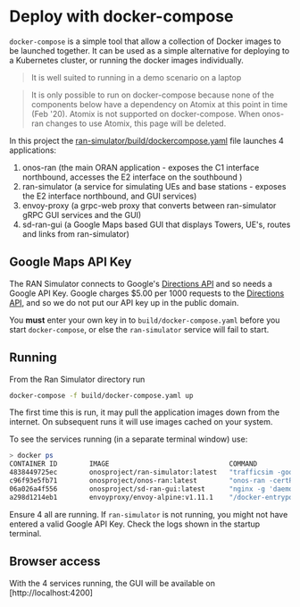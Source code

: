 # Deploy with docker-compose

`docker-compose` is a simple tool that allow a collection of Docker images to be
launched together. It can be used as a simple alternative for deploying to a Kubernetes
cluster, or running the docker images individually.

> It is well suited to running in a demo scenario on a laptop

> It is only possible to run on docker-compose because none of the components below
> have a dependency on Atomix at this point in time (Feb '20). Atomix is not
> supported on docker-compose. When onos-ran changes to use Atomix, this page
> will be deleted. 

In this project the [ran-simulator/build/dockercompose.yaml](ran-simulator/build/dockercompose.yaml)
file launches 4 applications:

1. onos-ran (the main ORAN application - exposes the C1 interface northbound, accesses the E2 interface on the southbound )
1. ran-simulator (a service for simulating UEs and base stations - exposes the E2 interface northbound, and GUI services)
1. envoy-proxy (a grpc-web proxy that converts between ran-simulator gRPC GUI services and the GUI)
1. sd-ran-gui (a Google Maps based GUI that displays Towers, UE's, routes and links from ran-simulator)

## Google Maps API Key
The RAN Simulator connects to Google's [Directions API] and so needs a Google API Key.
Google charges $5.00 per 1000 requests to the [Directions API], and so we do not put
our API key up in the public domain.

You **must** enter your own key in to `build/docker-compose.yaml` before you
start `docker-compose`, or else the `ran-simulator` service will fail to start.

## Running
From the Ran Simulator directory run
```bash
docker-compose -f build/docker-compose.yaml up
```

The first time this is run, it may pull the application images down from the internet.
On subsequent runs it will use images cached on your system.

To see the services running (in a separate terminal window) use:
```bash
> docker ps
CONTAINER ID        IMAGE                              COMMAND                  CREATED             STATUS              PORTS                                                         NAMES
4838449725ec        onosproject/ran-simulator:latest   "trafficsim -googleA…"   25 seconds ago      Up 19 seconds       0.0.0.0:15150->5150/tcp                                       build_ran-simulator_1
c96f93e5fb71        onosproject/onos-ran:latest        "onos-ran -certPath=…"   11 minutes ago      Up 20 seconds       0.0.0.0:25150->5150/tcp                                       build_onos-ran_1
06a026a4f556        onosproject/sd-ran-gui:latest      "nginx -g 'daemon of…"   20 hours ago        Up 21 seconds       0.0.0.0:4200->80/tcp                                          build_sd-ran-gui_1
a298d1214eb1        envoyproxy/envoy-alpine:v1.11.1    "/docker-entrypoint.…"   3 days ago          Up 21 seconds       10000/tcp, 0.0.0.0:18080->8080/tcp, 0.0.0.0:19901->9901/tcp   build_envoy-proxy_1
```

Ensure 4 all are running. If `ran-simulator` is not running, you might not have
entered a valid Google API Key. Check the logs shown in the startup terminal.

## Browser access
With the 4 services running, the GUI will be available on [http://localhost:4200]

[Directions API]: https://developers.google.com/maps/documentation/directions/start

